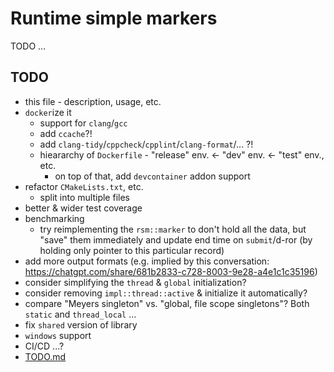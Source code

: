 # Runtime simple markers

TODO ...

## TODO

* this file - description, usage, etc.
* `docker`ize it
  * support for `clang`/`gcc`
  * add `ccache`?!
  * add `clang-tidy`/`cppcheck`/`cpplint`/`clang-format`/... ?!
  * hieararchy of `Dockerfile` - "release" env. <- "dev" env. <- "test" env., etc.
    * on top of that, add `devcontainer` addon support
* refactor `CMakeLists.txt`, etc.
  * split into multiple files
* better & wider test coverage
* benchmarking
  * try reimplementing the `rsm::marker` to don't hold all the data, but "save" them immediately and update end time on `submit`/d-ror (by holding only pointer to this particular record)
* add more output formats (e.g. implied by this conversation: <https://chatgpt.com/share/681b2833-c728-8003-9e28-a4e1c1c35196>)
* consider simplifying the `thread` & `global` initialization?
* consider removing `impl::thread::active` & initialize it automatically?
* compare "Meyers singleton" vs. "global, file scope singletons"? Both `static` and `thread_local` ...
* fix `shared` version of library
* `windows` support
* CI/CD ...?
* [TODO.md](TODO.md)
